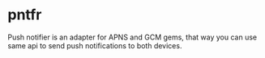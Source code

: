 pntfr
=====
Push notifier is an adapter for APNS and GCM gems, that way you can use same api to send push notifications to both devices.
